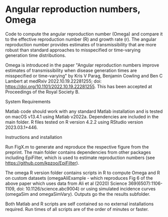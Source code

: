 # Angular reproduction numbers, Omega

Code to compute the angular reproduction number (Omega) and compare it to the effective reproduction number (R) and growth rate (r). The angular reproduction number provides estimates of transmissibility that are more robust than standard approaches to misspecified or time-varying generation time distributions.

Omega is introduced in the paper "Angular reproduction numbers improve estimates of transmissibility when disease generation times are misspecified or time-varying" by Kris V Parag, Benjamin Cowling and Ben C Lambert at medRxiv 2022.10.19.22281255; doi: https://doi.org/10.1101/2022.10.19.22281255. This has been accepted at Proceedings of the Royal Society B.

System Requirements

Matlab code should work with any standard Matlab installation and is tested on macOS v13.4.1 using Matlab v2022a. Dependencies are included in the main folder. R files tested on R version 4.2.2 using RStudio version 2023.03.1+446.

Instructions and installation

Run FigX.m to generate and reproduce the respective figure from the preprint. The main folder contains dependencies from other packages including EpiFilter, which is used to estimate reproduction numbers (see https://github.com/kpzoo/EpiFilter).

The omega R version folder contains scripts in R to compute Omega and R on custom datasets (omegaAliExample - which reproduces Fig 6 of the above paper which uses data from Ali et al (2020) Science 369(6507):1106-1109, doi: 10.1126/science.abc9004) or using simulated incidence curves (omegaSim and omegaSimVary). Outputs go the the results subfolder.

Both Matlab and R scripts are self contained so no external installations required. Run times of all scripts are of the order of minutes or faster.
